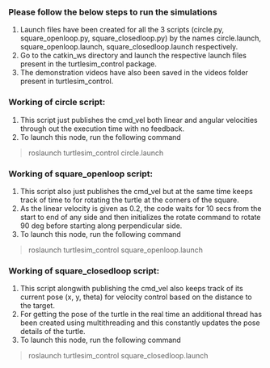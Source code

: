 ### Please follow the below steps to run the simulations
1. Launch files have been created for all the 3 scripts (circle.py, square_openloop.py, square_closedloop.py) by the names circle.launch, square_openloop.launch, square_closedloop.launch respectively.
2. Go to the catkin_ws directory and launch the respective launch files present in the turtlesim_control package.
3. The demonstration videos have also been saved in the videos folder present in turtlesim_control.


### Working of circle script:
1. This script just publishes the cmd_vel both linear and angular velocities through out the execution time with no feedback.
2. To launch this node, run the following command

>roslaunch turtlesim_control circle.launch

### Working of square_openloop script:
1. This script also just publishes the cmd_vel but at the same time keeps track of time to for rotating the turtle at the corners of the square.
2. As the linear velocity is given as 0.2, the code waits for 10 secs from the start to end of any side and then initializes the rotate command to rotate 90 deg before starting along perpendicular side.
3. To launch this node, run the following command

>roslaunch turtlesim_control square_openloop.launch

### Working of square_closedloop script:
1. This script alongwith publishing the cmd_vel also keeps track of its current pose (x, y, theta) for velocity control based on the distance to the target. 
2. For getting the pose of the turtle in the real time an additional thread has been created using multithreading and this constantly updates the pose details of the turtle.
3. To launch this node, run the following command

>roslaunch turtlesim_control square_closedloop.launch
